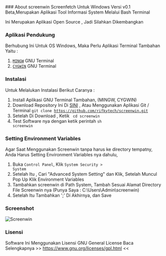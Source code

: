 <head>
<link rel="shortcut icon" type="image/x-icon" href="https://www.mexious.net/favicon.ico">
</head>
### About screenwin
Screenfetch Untuk Windows Versi v0.1 Beta,Merupakan Aplikasi Tool Informasi
System Melalui Bash Terminal

Ini Merupakan Aplikasi Open Source , Jadi Silahkan Dikembangkan 

### Aplikasi Pendukung
Berhubung Ini Untuk OS Windows, Maka Perlu Aplikasi Terminal Tambahan Yaitu :

1. <a href="http://www.mingw.org/"><code>MINGW</code></a> GNU Terminal
2. <a href="http://www.cygwin.com/"><code>CYGWIN</code></a> GNU Terminal

### Instalasi 
Untuk Melalukan Instalasi Berikut Caranya :

1. Install Aplikasi GNU Terminal Tambahan, (MINGW, CYGWIN)
2. Download Repository Ini Di <a href="https://github.com/rifkytech/screenwin">SINI</a> , Atau Menggunakan Aplikasi Git / Terminal <code>git clone https://github.com/rifkytech/screenwin.git</code>
3. Setelah Di Download , Ketik <code> cd screenwin</code>
4. Test Software nya dengan ketik perintah <code>sh screenwin</code>

### Setting Environment Variables
Agar Saat Menggunakan Screenwin tanpa harus ke directory tempatny,
Anda Harus Setting Environment Variables nya dahulu,

1. Buka <code>Control Panel</code>, Klik <code>System Security > System</code>
2. Setelah Itu , Cari "Advanced System Setting" dan Klik, Setelah Muncul Pop Up Klik Environment Variables
3. Tambahkan screenwin di Path System, Tambah Sesuai Alamat Directory File Screenwin nya (Punya Saya : C:\Users\Admin\screenwin)
4. Setelah Itu Tambahkan ';' Di Akhirnya, dan Save


### Screenshot
![Screenwin](https://rifkytech.github.io/screenwin/screenshot/bash.png)

### Lisensi
Software Ini Menggunakan Lisensi GNU General License 
Baca Selengkapnya >> <a href="https://www.gnu.org/licenses/gpl.html">https://www.gnu.org/licenses/gpl.html</a> <<
